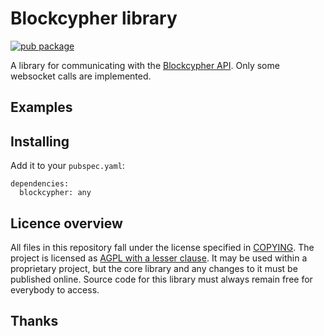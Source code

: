 # Blockcypher library

[![pub package](https://img.shields.io/pub/v/blockcypher.svg)](https://pub.dartlang.org/packages/blockcypher)

A library for communicating with the [Blockcypher API]. Only some websocket calls are implemented.

## Examples

## Installing

Add it to your `pubspec.yaml`:

```
dependencies:
  blockcypher: any
```

## Licence overview

All files in this repository fall under the license specified in 
[COPYING](COPYING). The project is licensed as [AGPL with a lesser clause](https://www.gnu.org/licenses/agpl-3.0.en.html). 
It may be used within a proprietary project, but the core library and any 
changes to it must be published online. Source code for this library must 
always remain free for everybody to access.

## Thanks

[Blockcypher API]: https://www.blockcypher.com/dev/bitcoin/
